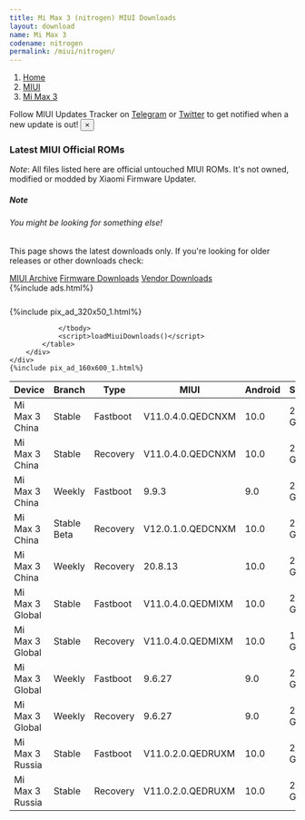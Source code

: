 ```yaml
---
title: Mi Max 3 (nitrogen) MIUI Downloads
layout: download
name: Mi Max 3
codename: nitrogen
permalink: /miui/nitrogen/
---
```

<nav aria-label="breadcrumb">
    <ol class="breadcrumb">
        <li class="breadcrumb-item"><a href="/">Home</a></li>
        <li class="breadcrumb-item"><a href="/miui/">MIUI</a></li>
        <li class="breadcrumb-item active" aria-current="page"><a href="/miui/nitrogen/">Mi Max 3</a></li>
    </ol>
</nav>
<div class="alert alert-primary alert-dismissible fade show" role="alert">
    Follow MIUI Updates Tracker on <a href="https://t.me/MIUIUpdatesTracker" class="alert-link">Telegram</a>
     or <a href="https://twitter.com/MiFwUpdater" class="alert-link">Twitter</a> to get notified when a new update is out!
    <button type="button" class="close" data-dismiss="alert" aria-label="Close">
        <span aria-hidden="true">&times;</span>
    </button>
</div>

### Latest MIUI Official ROMs
*Note*: All files listed here are official untouched MIUI ROMs. It's not owned, modified or modded by Xiaomi Firmware Updater.
<div class="card">
  <div class="card-body">
    <h5 class="card-title">Note</h5>
    <h6 class="card-subtitle mb-2 text-muted">You might be looking for something else!</h6>
    <p class="card-text">This page shows the latest downloads only.
     If you're looking for older releases or other downloads check:</p>
    <a href="/archive/miui/nitrogen/" class="card-link">MIUI Archive</a>
    <a href="/firmware/nitrogen/" class="card-link">Firmware Downloads</a>
    <a href="/vendor/nitrogen/" class="card-link">Vendor Downloads</a>
  </div>
</div>
{%include ads.html%}
<div class="row justify-content-center">
    <div class="col-10">
        <div class="table-responsive-md" style="margin-top: 25px;">
            {%include pix_ad_320x50_1.html%}
            <table id="miui" class="display dt-responsive nowrap compact table table-striped table-hover table-sm">
                <thead class="thead-dark">
                    <tr>
                        <th data-ref="device">Device</th>
                        <th data-ref="branch">Branch</th>
                        <th data-ref="type">Type</th>
                        <th data-ref="miui">MIUI</th>
                        <th data-ref="android">Android</th>
                        <th data-ref="size">Size</th>
                        <th data-ref="size">Date</th>
                        <th data-ref="link">Link</th>
                    </tr>
                </thead>
                <tbody>
                <tr><td>Mi Max 3 China</td><td>Stable</td><td>Fastboot</td><td>V11.0.4.0.QEDCNXM</td><td>10.0</td><td>2.9 GB</td><td>2020-05-06</td><td><a href="/miui/nitrogen/stable/V11.0.4.0.QEDCNXM/">Download</a></td></tr>
<tr><td>Mi Max 3 China</td><td>Stable</td><td>Recovery</td><td>V11.0.4.0.QEDCNXM</td><td>10.0</td><td>2.3 GB</td><td>2020-05-13</td><td><a href="/miui/nitrogen/stable/V11.0.4.0.QEDCNXM/">Download</a></td></tr>
<tr><td>Mi Max 3 China</td><td>Weekly</td><td>Fastboot</td><td>9.9.3</td><td>9.0</td><td>2.8 GB</td><td>2019-09-04</td><td><a href="/miui/nitrogen/weekly/9.9.3/">Download</a></td></tr>
<tr><td>Mi Max 3 China</td><td>Stable Beta</td><td>Recovery</td><td>V12.0.1.0.QEDCNXM</td><td>10.0</td><td>2.1 GB</td><td>2020-08-11</td><td><a href="/miui/nitrogen/stable beta/V12.0.1.0.QEDCNXM/">Download</a></td></tr>
<tr><td>Mi Max 3 China</td><td>Weekly</td><td>Recovery</td><td>20.8.13</td><td>10.0</td><td>2.3 GB</td><td>2020-08-13</td><td><a href="/miui/nitrogen/weekly/20.8.13/">Download</a></td></tr>
<tr><td>Mi Max 3 Global</td><td>Stable</td><td>Fastboot</td><td>V11.0.4.0.QEDMIXM</td><td>10.0</td><td>2.5 GB</td><td>2020-07-08</td><td><a href="/miui/nitrogen/stable/V11.0.4.0.QEDMIXM/">Download</a></td></tr>
<tr><td>Mi Max 3 Global</td><td>Stable</td><td>Recovery</td><td>V11.0.4.0.QEDMIXM</td><td>10.0</td><td>1.9 GB</td><td>2020-07-16</td><td><a href="/miui/nitrogen/stable/V11.0.4.0.QEDMIXM/">Download</a></td></tr>
<tr><td>Mi Max 3 Global</td><td>Weekly</td><td>Fastboot</td><td>9.6.27</td><td>9.0</td><td>2.9 GB</td><td>2019-06-28</td><td><a href="/miui/nitrogen/weekly/9.6.27/">Download</a></td></tr>
<tr><td>Mi Max 3 Global</td><td>Weekly</td><td>Recovery</td><td>9.6.27</td><td>9.0</td><td>2.0 GB</td><td>2019-06-28</td><td><a href="/miui/nitrogen/weekly/9.6.27/">Download</a></td></tr>
<tr><td>Mi Max 3 Russia</td><td>Stable</td><td>Fastboot</td><td>V11.0.2.0.QEDRUXM</td><td>10.0</td><td>2.5 GB</td><td>2020-05-21</td><td><a href="/miui/nitrogen/stable/V11.0.2.0.QEDRUXM/">Download</a></td></tr>
<tr><td>Mi Max 3 Russia</td><td>Stable</td><td>Recovery</td><td>V11.0.2.0.QEDRUXM</td><td>10.0</td><td>2.0 GB</td><td>2020-05-28</td><td><a href="/miui/nitrogen/stable/V11.0.2.0.QEDRUXM/">Download</a></td></tr>

                </tbody>
                <script>loadMiuiDownloads()</script>
            </table>
        </div>
    </div>
    {%include pix_ad_160x600_1.html%}
</div>
